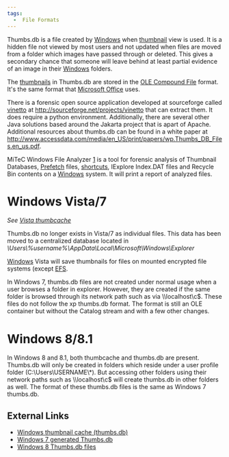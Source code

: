 ```yaml
---
tags:
  -  File Formats
---
```

Thumbs.db is a file created by [Windows](windows.md) when
[thumbnail](thumbnails.md) view is used. It is a hidden file not
viewed by most users and not updated when files are moved from a folder
which images have passed through or deleted. This gives a secondary
chance that someone will leave behind at least partial evidence of an
image in their [Windows](windows.md) folders.

The [thumbnails](thumbnails.md) in Thumbs.db are stored in the
[OLE Compound File](ole_compound_file.md) format. It's the same
format that [Microsoft Office](microsoft_office.md) uses.

There is a forensic open source application developed at sourceforge
called [vinetto](vinetto.md) at
<http://sourceforge.net/projects/vinetto> that can extract them. It does
require a python environment. Additionally, there are several other Java
solutions based around the Jakarta project that is apart of Apache.
Additional resources about thumbs.db can be found in a white paper at
<http://www.accessdata.com/media/en_US/print/papers/wp.Thumbs_DB_Files.en_us.pdf>.

MiTeC Windows File Analyzer [1](http://www.mitec.cz/wfa.html) is a tool
for forensic analysis of Thumbnail Databases,
[Prefetch](prefetch.md) files, [shortcuts](lnk.md),
IExplore Index.DAT files and Recycle Bin contents on a
[Windows](windows.md) system. It will print a report of analyzed
files.

# Windows Vista/7

*See [Vista thumbcache](vista_thumbcache.md)*

Thumbs.db no longer exists in Vista/7 as individual files. This data has
been moved to a centralized database located in
*\Users\\%username%\AppData\Local\Microsoft\Windows\Explorer*

[Windows](windows.md) Vista will save thumbnails for files on
mounted encrypted file systems (except
[EFS](windows_encrypted_file_system.md).

In Windows 7, thumbs.db files are not created under normal usage when a
user browses a folder in explorer. However, they are created if the same
folder is browsed through its network path such as via \\\localhost\c\$.
These files do not follow the xp thumbs.db format. The format is still
an OLE container but without the Catalog stream and with a few other
changes.

# Windows 8/8.1

In Windows 8 and 8.1, both thumbcache and thumbs.db are present.
Thumbs.db will only be created in folders which reside under a user
profile folder (C:\Users\USERNAME\\\*). But accessing other folders
using their network paths such as \\\localhost\c\$ will create thumbs.db
in other folders as well. The format of these thumbs.db files is the
same as Windows 7 thumbs.db.

## External Links

- [Windows thumbnail cache
  (thumbs.db)](http://www.thumbnailexpert.com/en/formats/windows-thumbnail-cache/)
- [Windows 7 generated
  Thumbs.db](http://www.swiftforensics.com/2012/07/windows-7-generated-thumbsdb.html)
- [Windows 8 Thumbs.db
  files](http://www.swiftforensics.com/2014/04/windows-8-thumbsdb-files-still-same-and.html)

